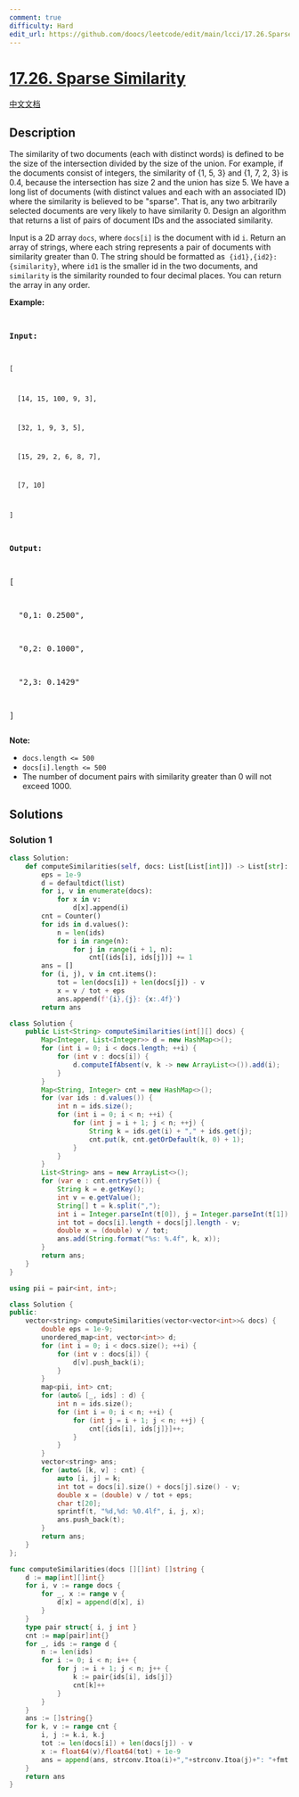 ```yaml
---
comment: true
difficulty: Hard
edit_url: https://github.com/doocs/leetcode/edit/main/lcci/17.26.Sparse%20Similarity/README_EN.md
---
```


# [17.26. Sparse Similarity](https://leetcode.cn/problems/sparse-similarity-lcci)

[中文文档](/lcci/17.26.Sparse%20Similarity/README.md)

## Description

<p>The similarity of two documents (each with distinct words) is defined to be the size of the intersection divided by the size of the union. For example, if the documents consist of integers, the similarity of {1, 5, 3} and {1, 7, 2, 3} is 0.4, because the intersection has size 2 and the union has size 5.&nbsp;We have a long list of documents (with distinct values and each with an associated ID) where the similarity is believed to be &quot;sparse&quot;. That is, any two arbitrarily selected documents are very likely to have similarity 0. Design an algorithm that returns a list of pairs of document IDs and the associated similarity.</p>
<p>Input is a 2D array&nbsp;<code>docs</code>, where&nbsp;<code>docs[i]</code>&nbsp;is the document with id&nbsp;<code>i</code>. Return an array of strings, where each string represents a pair of documents with similarity greater than 0. The string should be formatted as&nbsp; <code>{id1},{id2}: {similarity}</code>, where <code>id1</code>&nbsp;is the smaller id in the two documents, and <code>similarity</code> is the similarity rounded to four decimal places. You can return the array in any order.</p>
<p><strong>Example:</strong></p>
<pre>

<strong>Input:</strong>

<code>[

&nbsp; [14, 15, 100, 9, 3],

&nbsp; [32, 1, 9, 3, 5],

&nbsp; [15, 29, 2, 6, 8, 7],

&nbsp; [7, 10]

]</code>

<strong>Output:</strong>

[

&nbsp; &quot;0,1: 0.2500&quot;,

&nbsp; &quot;0,2: 0.1000&quot;,

&nbsp; &quot;2,3: 0.1429&quot;

]</pre>

<p><strong>Note: </strong></p>
<ul>
	<li><code>docs.length &lt;= 500</code></li>
	<li><code>docs[i].length &lt;= 500</code></li>
	<li>The number of document pairs with similarity greater than 0 will not exceed 1000.</li>
</ul>

## Solutions

### Solution 1

<!-- tabs:start -->

```python
class Solution:
    def computeSimilarities(self, docs: List[List[int]]) -> List[str]:
        eps = 1e-9
        d = defaultdict(list)
        for i, v in enumerate(docs):
            for x in v:
                d[x].append(i)
        cnt = Counter()
        for ids in d.values():
            n = len(ids)
            for i in range(n):
                for j in range(i + 1, n):
                    cnt[(ids[i], ids[j])] += 1
        ans = []
        for (i, j), v in cnt.items():
            tot = len(docs[i]) + len(docs[j]) - v
            x = v / tot + eps
            ans.append(f'{i},{j}: {x:.4f}')
        return ans
```

```java
class Solution {
    public List<String> computeSimilarities(int[][] docs) {
        Map<Integer, List<Integer>> d = new HashMap<>();
        for (int i = 0; i < docs.length; ++i) {
            for (int v : docs[i]) {
                d.computeIfAbsent(v, k -> new ArrayList<>()).add(i);
            }
        }
        Map<String, Integer> cnt = new HashMap<>();
        for (var ids : d.values()) {
            int n = ids.size();
            for (int i = 0; i < n; ++i) {
                for (int j = i + 1; j < n; ++j) {
                    String k = ids.get(i) + "," + ids.get(j);
                    cnt.put(k, cnt.getOrDefault(k, 0) + 1);
                }
            }
        }
        List<String> ans = new ArrayList<>();
        for (var e : cnt.entrySet()) {
            String k = e.getKey();
            int v = e.getValue();
            String[] t = k.split(",");
            int i = Integer.parseInt(t[0]), j = Integer.parseInt(t[1]);
            int tot = docs[i].length + docs[j].length - v;
            double x = (double) v / tot;
            ans.add(String.format("%s: %.4f", k, x));
        }
        return ans;
    }
}
```

```cpp
using pii = pair<int, int>;

class Solution {
public:
    vector<string> computeSimilarities(vector<vector<int>>& docs) {
        double eps = 1e-9;
        unordered_map<int, vector<int>> d;
        for (int i = 0; i < docs.size(); ++i) {
            for (int v : docs[i]) {
                d[v].push_back(i);
            }
        }
        map<pii, int> cnt;
        for (auto& [_, ids] : d) {
            int n = ids.size();
            for (int i = 0; i < n; ++i) {
                for (int j = i + 1; j < n; ++j) {
                    cnt[{ids[i], ids[j]}]++;
                }
            }
        }
        vector<string> ans;
        for (auto& [k, v] : cnt) {
            auto [i, j] = k;
            int tot = docs[i].size() + docs[j].size() - v;
            double x = (double) v / tot + eps;
            char t[20];
            sprintf(t, "%d,%d: %0.4lf", i, j, x);
            ans.push_back(t);
        }
        return ans;
    }
};
```

```go
func computeSimilarities(docs [][]int) []string {
	d := map[int][]int{}
	for i, v := range docs {
		for _, x := range v {
			d[x] = append(d[x], i)
		}
	}
	type pair struct{ i, j int }
	cnt := map[pair]int{}
	for _, ids := range d {
		n := len(ids)
		for i := 0; i < n; i++ {
			for j := i + 1; j < n; j++ {
				k := pair{ids[i], ids[j]}
				cnt[k]++
			}
		}
	}
	ans := []string{}
	for k, v := range cnt {
		i, j := k.i, k.j
		tot := len(docs[i]) + len(docs[j]) - v
		x := float64(v)/float64(tot) + 1e-9
		ans = append(ans, strconv.Itoa(i)+","+strconv.Itoa(j)+": "+fmt.Sprintf("%.4f", x))
	}
	return ans
}
```

<!-- tabs:end -->

<!-- end -->
